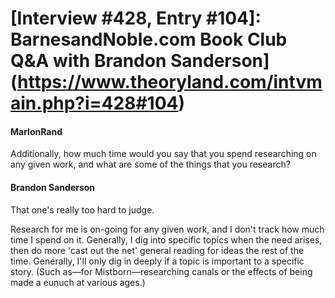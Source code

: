 # [Interview #428, Entry #104]: BarnesandNoble.com Book Club Q&A with Brandon Sanderson](https://www.theoryland.com/intvmain.php?i=428#104)

#### MarlonRand

Additionally, how much time would you say that you spend researching on any given work, and what are some of the things that you research?

#### Brandon Sanderson

That one's really too hard to judge.

Research for me is on-going for any given work, and I don't track how much time I spend on it. Generally, I dig into specific topics when the need arises, then do more 'cast out the net' general reading for ideas the rest of the time. Generally, I'll only dig in deeply if a topic is important to a specific story. (Such as—for Mistborn—researching canals or the effects of being made a eunuch at various ages.)

